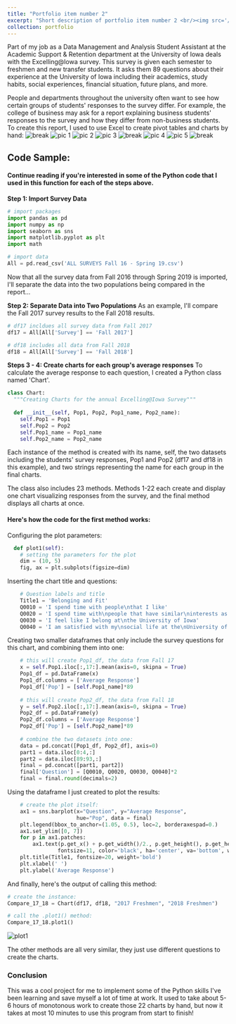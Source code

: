 ```yaml
---
title: "Portfolio item number 2"
excerpt: "Short description of portfolio item number 2 <br/><img src='/images/500x300.png'>"
collection: portfolio
---
```


Part of my job as a Data Management and Analysis Student Assistant at the Academic Support & Retention department at the University of Iowa deals with the Excelling@Iowa survey. This survey is given each semester to freshmen and new transfer students. It asks them 89 questions about their experience at the University of Iowa including their academics, study habits, social experiences, financial situation, future plans, and more. 

People and departments throughout the university often want to see how certain groups of students' responses to the survey differ. For example, the college of business may ask for a report explaining business students' responses to the survey and how they differ from non-business students. To create this report, I used to use Excel to create pivot tables and charts by hand:
![break](https://live.staticflickr.com/65535/47943619652_d7b19ded95_o.png)
![pic 1](https://live.staticflickr.com/65535/47943425576_40fe968ff1_b.jpg)
![pic 2](https://live.staticflickr.com/65535/47943457771_80e884fbcd_o.png)
![pic 3](https://live.staticflickr.com/65535/47943431182_dd66b09873_o.png)
![break](https://live.staticflickr.com/65535/47943619652_d7b19ded95_o.png)
![pic 4](https://live.staticflickr.com/65535/47943474541_25cf540244_b.jpg)
![pic 5](https://live.staticflickr.com/65535/47943489693_a1ed863571_b.jpg)
![break](https://live.staticflickr.com/65535/47943619652_d7b19ded95_o.png)
## Code Sample:
#### Continue reading if you're interested in some of the Python code that I used in this function for each of the steps above.
**Step 1: Import Survey Data**

```python
# import packages
import pandas as pd
import numpy as np
import seaborn as sns
import matplotlib.pyplot as plt
import math

# import data
All = pd.read_csv('ALL SURVEYS Fall 16 - Spring 19.csv')
```
Now that all the survey data from Fall 2016 through Spring 2019 is imported, I'll separate the data into the two populations being compared in the report...

**Step 2: Separate Data into Two Populations**
As an example, I'll compare the Fall 2017 survey results to the Fall 2018 results.

```python
# df17 incldues all survey data from Fall 2017
df17 = All[All['Survey'] == 'Fall 2017']

# df18 includes all data from Fall 2018
df18 = All[All['Survey'] == 'Fall 2018']
```

**Steps 3 - 4: Create charts for each group's average responses**
To calculate the average response to each question, I created a Python class named 'Chart'. 
```python
class Chart:
  """Creating Charts for the annual Excelling@Iowa Survey"""
  
  def __init__(self, Pop1, Pop2, Pop1_name, Pop2_name):
    self.Pop1 = Pop1
    self.Pop2 = Pop2
    self.Pop1_name = Pop1_name
    self.Pop2_name = Pop2_name
```
Each instance of the method is created with its name, self, the two datasets including the students' survey responses, Pop1 and Pop2 (df17 and df18 in this example), and two strings representing the name for each group in the final charts.

The class also includes 23 methods. Methods 1-22 each create and display one chart visualizing responses from the survey, and the final method displays all charts at once.

#### Here's how the code for the first method works:

Configuring the plot parameters:
```python
  def plot1(self):
    # setting the parameters for the plot
    dim = (10, 5)
    fig, ax = plt.subplots(figsize=dim)
```
Inserting the chart title and questions:
```python
    # Question labels and title
    Title1 = 'Belonging and Fit'
    Q0010 = 'I spend time with people\nthat I like'
    Q0020 = 'I spend time with\npeople that have similar\ninterests as me'
    Q0030 = 'I feel like I belong at\nthe University of Iowa'
    Q0040 = 'I am satisfied with my\nsocial life at the\nUniversity of Iowa'
```
Creating two smaller dataframes that only include the survey questions for this chart, and combining them into one:
```python
    # this will create Pop1_df, the data from Fall 17
    x = self.Pop1.iloc[:,17:].mean(axis=0, skipna = True)
    Pop1_df = pd.DataFrame(x)
    Pop1_df.columns = ['Average Response']
    Pop1_df['Pop'] = [self.Pop1_name]*89
    
    # this will create Pop2_df, the data from Fall 18
    y = self.Pop2.iloc[:,17:].mean(axis=0, skipna = True)
    Pop2_df = pd.DataFrame(y)
    Pop2_df.columns = ['Average Response']
    Pop2_df['Pop'] = [self.Pop2_name]*89
    
    # combine the two datasets into one:
    data = pd.concat([Pop1_df, Pop2_df], axis=0)
    part1 = data.iloc[0:4,:]
    part2 = data.iloc[89:93,:]
    final = pd.concat([part1, part2])
    final['Question'] = [Q0010, Q0020, Q0030, Q0040]*2
    final = final.round(decimals=2)
```
Using the dataframe I just created to plot the results:
```python
    # create the plot itself:
    ax1 = sns.barplot(x="Question", y="Average Response",
                      hue="Pop", data = final)
    plt.legend(bbox_to_anchor=(1.05, 0.5), loc=2, borderaxespad=0.)
    ax1.set_ylim([0, 7])
    for p in ax1.patches:
        ax1.text(p.get_x() + p.get_width()/2., p.get_height(), p.get_height(), 
                fontsize=11, color='black', ha='center', va='bottom', weight='bold')
    plt.title(Title1, fontsize=20, weight='bold')
    plt.xlabel(' ')
    plt.ylabel('Average Response')
```
And finally, here's the output of calling this method:
```python
# create the instance:
Compare_17_18 = Chart(df17, df18, "2017 Freshmen", "2018 Freshmen")

# call the .plot1() method:
Compare_17_18.plot1()
```
![plot1](https://live.staticflickr.com/65535/48026562768_ffa570f8f4_o.png)

The other methods are all very similar, they just use different questions to create the charts.

### Conclusion
This was a cool project for me to implement some of the Python skills I've been learning and save myself a lot of time at work. It used to take about 5-6 hours of monotonous work to create those 22 charts by hand, but now it takes at most 10 minutes to use this program from start to finish!

